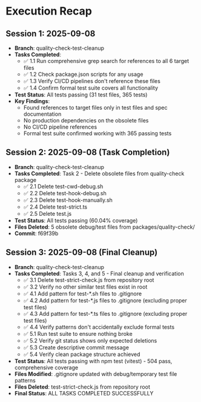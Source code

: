 # Execution Recap

## Session 1: 2025-09-08

- **Branch**: quality-check-test-cleanup
- **Tasks Completed**:
  - ✅ 1.1 Run comprehensive grep search for references to all 6 target files
  - ✅ 1.2 Check package.json scripts for any usage
  - ✅ 1.3 Verify CI/CD pipelines don't reference these files
  - ✅ 1.4 Confirm formal test suite covers all functionality
- **Test Status**: All tests passing (31 test files, 365 tests)
- **Key Findings**:
  - Found references to target files only in test files and spec documentation
  - No production dependencies on the obsolete files
  - No CI/CD pipeline references
  - Formal test suite confirmed working with 365 passing tests

## Session 2: 2025-09-08 (Task Completion)

- **Branch**: quality-check-test-cleanup
- **Tasks Completed**: Task 2 - Delete obsolete files from quality-check package
  - ✅ 2.1 Delete test-cwd-debug.sh
  - ✅ 2.2 Delete test-hook-debug.sh
  - ✅ 2.3 Delete test-hook-manually.sh
  - ✅ 2.4 Delete test-strict.ts
  - ✅ 2.5 Delete test.js
- **Test Status**: All tests passing (60.04% coverage)
- **Files Deleted**: 5 obsolete debug/test files from packages/quality-check/
- **Commit**: f69f39b

## Session 3: 2025-09-08 (Final Cleanup)

- **Branch**: quality-check-test-cleanup
- **Tasks Completed**: Tasks 3, 4, and 5 - Final cleanup and verification
  - ✅ 3.1 Delete test-strict-check.js from repository root
  - ✅ 3.2 Verify no other similar test files exist in root
  - ✅ 4.1 Add pattern for test-\*.sh files to .gitignore
  - ✅ 4.2 Add pattern for test-\*.js files to .gitignore (excluding proper test
    files)
  - ✅ 4.3 Add pattern for test-\*.ts files to .gitignore (excluding proper test
    files)
  - ✅ 4.4 Verify patterns don't accidentally exclude formal tests
  - ✅ 5.1 Run test suite to ensure nothing broke
  - ✅ 5.2 Verify git status shows only expected deletions
  - ✅ 5.3 Create descriptive commit message
  - ✅ 5.4 Verify clean package structure achieved
- **Test Status**: All tests passing with npm test (vitest) - 504 pass,
  comprehensive coverage
- **Files Modified**: .gitignore updated with debug/temporary test file patterns
- **Files Deleted**: test-strict-check.js from repository root
- **Final Status**: ALL TASKS COMPLETED SUCCESSFULLY
